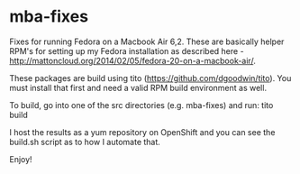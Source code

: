 mba-fixes
=========

Fixes for running Fedora on a Macbook Air 6,2.  These are basically helper RPM's for setting up my Fedora installation as described here - http://mattoncloud.org/2014/02/05/fedora-20-on-a-macbook-air/.

These packages are build using tito (https://github.com/dgoodwin/tito).
You must install that first and need a valid RPM build environment as
well.

To build, go into one of the src directories (e.g. mba-fixes) and run:
    tito build

I host the results as a yum repository on OpenShift and you can see the
build.sh script as to how I automate that.

Enjoy! 
